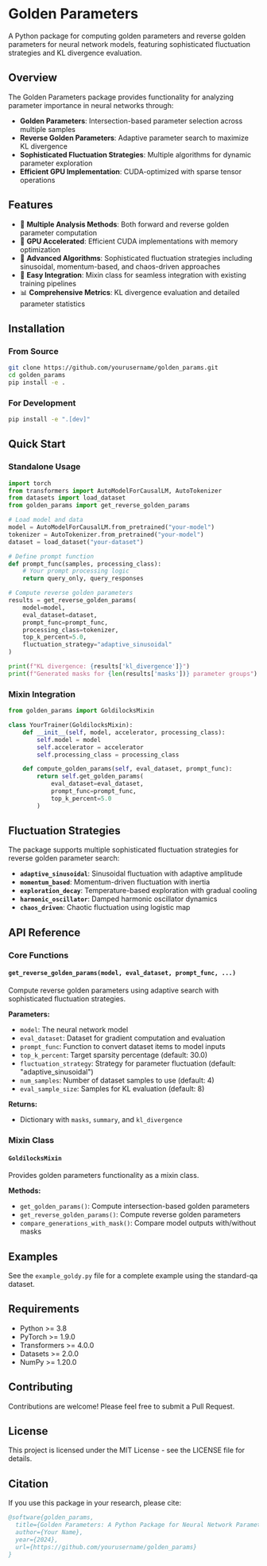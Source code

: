 # Golden Parameters

A Python package for computing golden parameters and reverse golden parameters for neural network models, featuring sophisticated fluctuation strategies and KL divergence evaluation.

## Overview

The Golden Parameters package provides functionality for analyzing parameter importance in neural networks through:

- **Golden Parameters**: Intersection-based parameter selection across multiple samples
- **Reverse Golden Parameters**: Adaptive parameter search to maximize KL divergence
- **Sophisticated Fluctuation Strategies**: Multiple algorithms for dynamic parameter exploration
- **Efficient GPU Implementation**: CUDA-optimized with sparse tensor operations

## Features

- 🧠 **Multiple Analysis Methods**: Both forward and reverse golden parameter computation
- 🚀 **GPU Accelerated**: Efficient CUDA implementations with memory optimization
- 🔬 **Advanced Algorithms**: Sophisticated fluctuation strategies including sinusoidal, momentum-based, and chaos-driven approaches
- 🔧 **Easy Integration**: Mixin class for seamless integration with existing training pipelines
- 📊 **Comprehensive Metrics**: KL divergence evaluation and detailed parameter statistics

## Installation

### From Source

```bash
git clone https://github.com/yourusername/golden_params.git
cd golden_params
pip install -e .
```

### For Development

```bash
pip install -e ".[dev]"
```

## Quick Start

### Standalone Usage

```python
import torch
from transformers import AutoModelForCausalLM, AutoTokenizer
from datasets import load_dataset
from golden_params import get_reverse_golden_params

# Load model and data
model = AutoModelForCausalLM.from_pretrained("your-model")
tokenizer = AutoTokenizer.from_pretrained("your-model")
dataset = load_dataset("your-dataset")

# Define prompt function
def prompt_func(samples, processing_class):
    # Your prompt processing logic
    return query_only, query_responses

# Compute reverse golden parameters
results = get_reverse_golden_params(
    model=model,
    eval_dataset=dataset,
    prompt_func=prompt_func,
    processing_class=tokenizer,
    top_k_percent=5.0,
    fluctuation_strategy="adaptive_sinusoidal"
)

print(f"KL divergence: {results['kl_divergence']}")
print(f"Generated masks for {len(results['masks'])} parameter groups")
```

### Mixin Integration

```python
from golden_params import GoldilocksMixin

class YourTrainer(GoldilocksMixin):
    def __init__(self, model, accelerator, processing_class):
        self.model = model
        self.accelerator = accelerator
        self.processing_class = processing_class

    def compute_golden_params(self, eval_dataset, prompt_func):
        return self.get_golden_params(
            eval_dataset=eval_dataset,
            prompt_func=prompt_func,
            top_k_percent=5.0
        )
```

## Fluctuation Strategies

The package supports multiple sophisticated fluctuation strategies for reverse golden parameter search:

- **`adaptive_sinusoidal`**: Sinusoidal fluctuation with adaptive amplitude
- **`momentum_based`**: Momentum-driven fluctuation with inertia
- **`exploration_decay`**: Temperature-based exploration with gradual cooling
- **`harmonic_oscillator`**: Damped harmonic oscillator dynamics
- **`chaos_driven`**: Chaotic fluctuation using logistic map

## API Reference

### Core Functions

#### `get_reverse_golden_params(model, eval_dataset, prompt_func, ...)`

Compute reverse golden parameters using adaptive search with sophisticated fluctuation strategies.

**Parameters:**
- `model`: The neural network model
- `eval_dataset`: Dataset for gradient computation and evaluation
- `prompt_func`: Function to convert dataset items to model inputs
- `top_k_percent`: Target sparsity percentage (default: 30.0)
- `fluctuation_strategy`: Strategy for parameter fluctuation (default: "adaptive_sinusoidal")
- `num_samples`: Number of dataset samples to use (default: 4)
- `eval_sample_size`: Samples for KL evaluation (default: 8)

**Returns:**
- Dictionary with `masks`, `summary`, and `kl_divergence`

### Mixin Class

#### `GoldilocksMixin`

Provides golden parameters functionality as a mixin class.

**Methods:**
- `get_golden_params()`: Compute intersection-based golden parameters
- `get_reverse_golden_params()`: Compute reverse golden parameters
- `compare_generations_with_mask()`: Compare model outputs with/without masks

## Examples

See the `example_goldy.py` file for a complete example using the standard-qa dataset.

## Requirements

- Python >= 3.8
- PyTorch >= 1.9.0
- Transformers >= 4.0.0
- Datasets >= 2.0.0
- NumPy >= 1.20.0

## Contributing

Contributions are welcome! Please feel free to submit a Pull Request.

## License

This project is licensed under the MIT License - see the LICENSE file for details.

## Citation

If you use this package in your research, please cite:

```bibtex
@software{golden_params,
  title={Golden Parameters: A Python Package for Neural Network Parameter Importance Analysis},
  author={Your Name},
  year={2024},
  url={https://github.com/yourusername/golden_params}
}
```